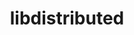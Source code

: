 ---
title: "libdistributed"
layout: cache
categories: [package, develop]
meta: {"versions": ["0.4.3"], "compilers": ["gcc@=11.4.0", "oneapi@=2024.2.1"], "oss": ["ubuntu22.04"], "platforms": ["linux"], "targets": ["x86_64_v3"], "stacks": ["e4s", "e4s-oneapi", "root"], "num_specs": 11, "num_specs_by_stack": {"root": 11, "e4s": 6, "e4s-oneapi": 5}}
spec_details: [{"hash": "3dggcik5r3kiuksydvngyk55ztvoat5a", "compiler": "gcc@=11.4.0", "versions": ["0.4.3"], "os": "ubuntu22.04", "platform": "linux", "target": "x86_64_v3", "variants": ["build_system=cmake", "build_type=Release", "generator=make", "~ipo"], "stacks": ["root", "e4s"], "size": "-", "tarball": "https://binaries.spack.io/develop/build_cache/linux-ubuntu22.04-x86_64_v3/gcc-11.4.0/libdistributed-0.4.3/linux-ubuntu22.04-x86_64_v3-gcc-11.4.0-libdistributed-0.4.3-3dggcik5r3kiuksydvngyk55ztvoat5a.spack"}, {"hash": "3hgsj2tqdb7ysf3vb5pfz5xjpitn3htt", "compiler": "gcc@=11.4.0", "versions": ["0.4.3"], "os": "ubuntu22.04", "platform": "linux", "target": "x86_64_v3", "variants": ["build_system=cmake", "build_type=Release", "generator=make", "~ipo"], "stacks": ["root", "e4s"], "size": "-", "tarball": "https://binaries.spack.io/develop/build_cache/linux-ubuntu22.04-x86_64_v3/gcc-11.4.0/libdistributed-0.4.3/linux-ubuntu22.04-x86_64_v3-gcc-11.4.0-libdistributed-0.4.3-3hgsj2tqdb7ysf3vb5pfz5xjpitn3htt.spack"}, {"hash": "bblek253rg5wszgd2sdsojoffmvpqjcc", "compiler": "gcc@=11.4.0", "versions": ["0.4.3"], "os": "ubuntu22.04", "platform": "linux", "target": "x86_64_v3", "variants": ["build_system=cmake", "build_type=Release", "generator=make", "~ipo"], "stacks": ["root", "e4s"], "size": "-", "tarball": "https://binaries.spack.io/develop/build_cache/linux-ubuntu22.04-x86_64_v3/gcc-11.4.0/libdistributed-0.4.3/linux-ubuntu22.04-x86_64_v3-gcc-11.4.0-libdistributed-0.4.3-bblek253rg5wszgd2sdsojoffmvpqjcc.spack"}, {"hash": "lehxfhz7m7igmhfdn3fe53clk4o7aty2", "compiler": "gcc@=11.4.0", "versions": ["0.4.3"], "os": "ubuntu22.04", "platform": "linux", "target": "x86_64_v3", "variants": ["build_system=cmake", "build_type=Release", "generator=make", "~ipo"], "stacks": ["root", "e4s"], "size": "-", "tarball": "https://binaries.spack.io/develop/build_cache/linux-ubuntu22.04-x86_64_v3/gcc-11.4.0/libdistributed-0.4.3/linux-ubuntu22.04-x86_64_v3-gcc-11.4.0-libdistributed-0.4.3-lehxfhz7m7igmhfdn3fe53clk4o7aty2.spack"}, {"hash": "sy5awg3ylyl2elqvmhac4mglyfx2bl4n", "compiler": "gcc@=11.4.0", "versions": ["0.4.3"], "os": "ubuntu22.04", "platform": "linux", "target": "x86_64_v3", "variants": ["build_system=cmake", "build_type=Release", "generator=make", "~ipo"], "stacks": ["root", "e4s"], "size": "-", "tarball": "https://binaries.spack.io/develop/build_cache/linux-ubuntu22.04-x86_64_v3/gcc-11.4.0/libdistributed-0.4.3/linux-ubuntu22.04-x86_64_v3-gcc-11.4.0-libdistributed-0.4.3-sy5awg3ylyl2elqvmhac4mglyfx2bl4n.spack"}, {"hash": "wsn7ufh6axizwj5rk5micmep7ujfglx7", "compiler": "gcc@=11.4.0", "versions": ["0.4.3"], "os": "ubuntu22.04", "platform": "linux", "target": "x86_64_v3", "variants": ["build_system=cmake", "build_type=Release", "generator=make", "~ipo"], "stacks": ["root", "e4s"], "size": "-", "tarball": "https://binaries.spack.io/develop/build_cache/linux-ubuntu22.04-x86_64_v3/gcc-11.4.0/libdistributed-0.4.3/linux-ubuntu22.04-x86_64_v3-gcc-11.4.0-libdistributed-0.4.3-wsn7ufh6axizwj5rk5micmep7ujfglx7.spack"}, {"hash": "6rgoxtadwx7qaeg24w7q7w7fnri3flkc", "compiler": "oneapi@=2024.2.1", "versions": ["0.4.3"], "os": "ubuntu22.04", "platform": "linux", "target": "x86_64_v3", "variants": ["build_system=cmake", "build_type=Release", "generator=make", "~ipo"], "stacks": ["e4s-oneapi", "root"], "size": "-", "tarball": "https://binaries.spack.io/develop/build_cache/linux-ubuntu22.04-x86_64_v3/oneapi-2024.2.1/libdistributed-0.4.3/linux-ubuntu22.04-x86_64_v3-oneapi-2024.2.1-libdistributed-0.4.3-6rgoxtadwx7qaeg24w7q7w7fnri3flkc.spack"}, {"hash": "gh4ndtd3cwnts57alvyvrcukwjrlgfdx", "compiler": "oneapi@=2024.2.1", "versions": ["0.4.3"], "os": "ubuntu22.04", "platform": "linux", "target": "x86_64_v3", "variants": ["build_system=cmake", "build_type=Release", "generator=make", "~ipo"], "stacks": ["e4s-oneapi", "root"], "size": "-", "tarball": "https://binaries.spack.io/develop/build_cache/linux-ubuntu22.04-x86_64_v3/oneapi-2024.2.1/libdistributed-0.4.3/linux-ubuntu22.04-x86_64_v3-oneapi-2024.2.1-libdistributed-0.4.3-gh4ndtd3cwnts57alvyvrcukwjrlgfdx.spack"}, {"hash": "pzdzen2jeowig5ow3wlgnqehfpq6y7vz", "compiler": "oneapi@=2024.2.1", "versions": ["0.4.3"], "os": "ubuntu22.04", "platform": "linux", "target": "x86_64_v3", "variants": ["build_system=cmake", "build_type=Release", "generator=make", "~ipo"], "stacks": ["e4s-oneapi", "root"], "size": "-", "tarball": "https://binaries.spack.io/develop/build_cache/linux-ubuntu22.04-x86_64_v3/oneapi-2024.2.1/libdistributed-0.4.3/linux-ubuntu22.04-x86_64_v3-oneapi-2024.2.1-libdistributed-0.4.3-pzdzen2jeowig5ow3wlgnqehfpq6y7vz.spack"}, {"hash": "qm6ilkolqijuhiyeay4dazwunhgbnize", "compiler": "oneapi@=2024.2.1", "versions": ["0.4.3"], "os": "ubuntu22.04", "platform": "linux", "target": "x86_64_v3", "variants": ["build_system=cmake", "build_type=Release", "generator=make", "~ipo"], "stacks": ["e4s-oneapi", "root"], "size": "-", "tarball": "https://binaries.spack.io/develop/build_cache/linux-ubuntu22.04-x86_64_v3/oneapi-2024.2.1/libdistributed-0.4.3/linux-ubuntu22.04-x86_64_v3-oneapi-2024.2.1-libdistributed-0.4.3-qm6ilkolqijuhiyeay4dazwunhgbnize.spack"}, {"hash": "v2jc2zsc76ay2evwehhfoiqwqgl56wxx", "compiler": "oneapi@=2024.2.1", "versions": ["0.4.3"], "os": "ubuntu22.04", "platform": "linux", "target": "x86_64_v3", "variants": ["build_system=cmake", "build_type=Release", "generator=make", "~ipo"], "stacks": ["e4s-oneapi", "root"], "size": "-", "tarball": "https://binaries.spack.io/develop/build_cache/linux-ubuntu22.04-x86_64_v3/oneapi-2024.2.1/libdistributed-0.4.3/linux-ubuntu22.04-x86_64_v3-oneapi-2024.2.1-libdistributed-0.4.3-v2jc2zsc76ay2evwehhfoiqwqgl56wxx.spack"}]
---